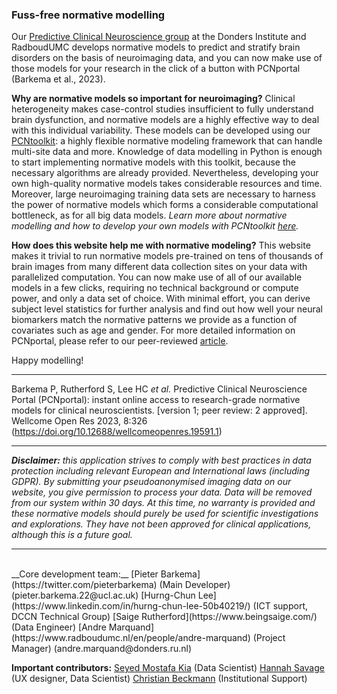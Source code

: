 ### Fuss-free normative modelling

Our [Predictive Clinical Neuroscience group](https://predictiveclinicalneuroscience.com/) at the Donders Institute and RadboudUMC develops normative models to predict and stratify brain disorders on the basis of neuroimaging data, and you can now make use of those models for your research in the click of a button with PCNportal (Barkema et al., 2023).

**Why are normative models so important for neuroimaging?**
Clinical heterogeneity makes case-control studies insufficient to fully understand brain dysfunction, and normative models are a highly effective way to deal with this individual variability. These models can be developed using our [PCNtoolkit](https://github.com/amarquand/PCNtoolkit): a highly flexible normative modeling framework that can handle multi-site data and more. Knowledge of data modelling in Python is enough to start implementing normative models with this toolkit, because the necessary algorithms are already provided. Nevertheless, developing your own high-quality normative models takes considerable resources and time. Moreover, large neuroimaging training data sets are necessary to harness the power of normative models which forms a considerable computational bottleneck, as for all big data models. _Learn more about normative modelling and how to develop your own models with PCNtoolkit [here](https://pcntoolkit.readthedocs.io/en/latest/pages/pcntoolkit_background.html)._

**How does this website help me with normative modeling?**
This website makes it trivial to run normative models pre-trained on tens of thousands of brain images from many different data collection sites on your data with parallelized computation. You can now make use of all of our available models in a few clicks, requiring no technical background or compute power, and only a data set of choice. With minimal effort, you can derive subject level statistics for further analysis and find out how well your neural biomarkers match the normative patterns we provide as a function of covariates such as age and gender. For more detailed information on PCNportal, please refer to our peer-reviewed [article](https://wellcomeopenresearch.org/articles/8-326).

Happy modelling!

---

Barkema P, Rutherford S, Lee HC _et al._ Predictive Clinical Neuroscience Portal (PCNportal): instant online access to research-grade normative models for clinical neuroscientists. [version 1; peer review: 2 approved]. Wellcome Open Res 2023, 8:326 (https://doi.org/10.12688/wellcomeopenres.19591.1)

---

_**Disclaimer:** this application strives to comply with best practices in data protection including relevant European and International laws (including GDPR). By submitting your pseudoanonymised imaging data on our website, you give permission to process your data. Data will be removed from our system within 30 days. At this time, no warranty is provided and these normative models should purely be used for scientific investigations and explorations. They have not been approved for clinical applications, although this is a future goal._

---

<br />
__Core development team:__                                                                      
[Pieter Barkema](https://twitter.com/pieterbarkema) (Main Developer) (pieter.barkema.22@ucl.ac.uk)  
[Hurng-Chun Lee](https://www.linkedin.com/in/hurng-chun-lee-50b40219/) (ICT support, DCCN Technical Group)  
[Saige Rutherford](https://www.beingsaige.com/) (Data Engineer) 
[Andre Marquand](https://www.radboudumc.nl/en/people/andre-marquand) (Project Manager) (andre.marquand@donders.ru.nl) 
<br />

**Important contributors:**
[Seyed Mostafa Kia](https://research.tilburguniversity.edu/en/persons/seyed-mostafa-kia) (Data Scientist)
[Hannah Savage](https://twitter.com/DrHannahSavage) (UX designer, Data Scientist)
[Christian Beckmann](https://www.radboudumc.nl/en/people/christian-beckmann) (Institutional Support)
